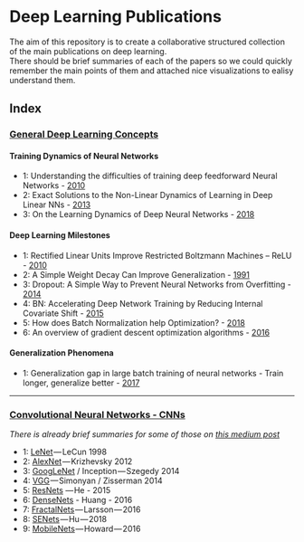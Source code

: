 # Deep Learning Publications

The aim of this repository is to create a collaborative structured collection of the main publications on deep learning.  
There should be brief summaries of each of the papers so we could quickly remember the main points of them and attached nice visualizations to ealisy understand them.  

## Index

### [General Deep Learning Concepts][general_DL]

#### Training Dynamics of Neural Networks

- 1:	Understanding the difficulties of training deep feedforward Neural Networks - [2010][tr_dyn]   
- 2:	Exact Solutions to the Non-Linear Dynamics of Learning in Deep Linear NNs - [2013][exact_sol]
- 3:	On the Learning Dynamics of Deep Neural Networks - [2018][lr_dyn]

#### Deep Learning Milestones
- 1:	Rectified Linear Units Improve Restricted Boltzmann Machines – ReLU - [2010][relu]
- 2:	A Simple Weight Decay Can Improve Generalization - [1991][weight_decay]
- 3:	Dropout: A Simple Way to Prevent Neural Networks from Overfitting - [2014][dropout]
- 4:	BN: Accelerating Deep Network Training by Reducing Internal Covariate Shift - [2015][batchnorm]
- 5:  How does Batch Normalization help Optimization? - [2018][batchnorm2]
- 6:	An overview of gradient descent optimization algorithms - [2016][grad_desc]

#### Generalization Phenomena
- 1:	Generalization gap in large batch training of neural networks - Train longer, generalize better - [2017][generaliz]


---


### [Convolutional Neural Networks - CNNs][cnns]

*There is already brief summaries for some of those on [this medium post][medium]*

- 1: [LeNet][lenet] — LeCun 1998 
- 2: [AlexNet][alexnet] — Krizhevsky 2012 
- 3: [GoogLeNet][googlenet] / Inception — Szegedy 2014
- 4: [VGG][vgg] — Simonyan / Zisserman 2014 
- 5: [ResNets][resnet] — He - 2015
- 6: [DenseNets][densenets] - Huang - 2016 
- 7: [FractalNets][fractalnets] — Larsson — 2016
- 8: [SENets][senets] — Hu — 2018 
- 9: [MobileNets][mobilenets] — Howard — 2016 

[//]: # (General Links)
[medium]: https://towardsdatascience.com/deep-convolutional-neural-networks-ccf96f830178
[general_dl]: https://github.com/Udacity-PyTorchChallenge-Students-Group/Deep_Learning_Publication/tree/master/General_DL
[cnns]: https://github.com/Udacity-PyTorchChallenge-Students-Group/Deep_Learning_Publication/blob/master/CNNs

[//]: # (General DL Links)
[tr_dyn]: http://proceedings.mlr.press/v9/glorot10a/glorot10a.pdf
[exact_sol]: https://arxiv.org/pdf/1312.6120.pdf
[lr_dyn]: https://arxiv.org/pdf/1809.06848.pdf
[relu]: http://citeseerx.ist.psu.edu/viewdoc/download?doi=10.1.1.165.6419&rep=rep1&type=pdf
[weight_decay]: https://papers.nips.cc/paper/563-a-simple-weight-decay-can-improve-generalization.pdf
[dropout]: http://jmlr.org/papers/volume15/srivastava14a.old/srivastava14a.pdf
[batchnorm]: http://proceedings.mlr.press/v37/ioffe15.pdf
[batchnorm2]: https://arxiv.org/pdf/1805.11604.pdf
[grad_desc]: https://arxiv.org/pdf/1609.04747.pdf
[generaliz]: https://arxiv.org/pdf/1705.08741.pdf

[//]: # (CNNs Links)
[lenet]: http://yann.lecun.com/exdb/publis/pdf/lecun-98.pdf
[alexnet]: http://papers.nips.cc/paper/4824-imagenet-classification-with-deep-convolutional-neural-networks.pdf
[googlenet]: https://arxiv.org/pdf/1409.4842.pdf
[vgg]: https://arxiv.org/pdf/1409.1556v6.pdf
[resnet]: https://arxiv.org/pdf/1512.03385.pdf 
[densenets]: https://arxiv.org/pdf/1608.06993.pdf  
[fractalnets]: https://arxiv.org/pdf/1605.07648.pdf  
[senets]: https://arxiv.org/pdf/1709.01507.pdf  
[mobilenets]: https://arxiv.org/pdf/1704.04861.pdf  
